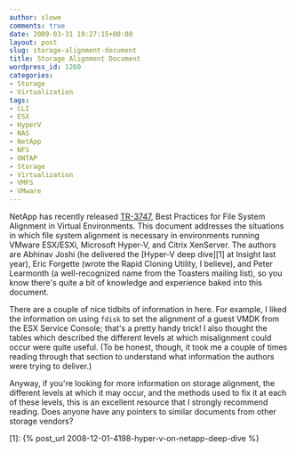 ```yaml
---
author: slowe
comments: true
date: 2009-03-31 19:27:15+00:00
layout: post
slug: storage-alignment-document
title: Storage Alignment Document
wordpress_id: 1260
categories:
- Storage
- Virtualization
tags:
- CLI
- ESX
- HyperV
- NAS
- NetApp
- NFS
- ONTAP
- Storage
- Virtualization
- VMFS
- VMware
---
```


NetApp has recently released [TR-3747](http://media.netapp.com/documents/tr-3747.pdf), Best Practices for File System Alignment in Virtual Environments. This document addresses the situations in which file system alignment is necessary in environments running VMware ESX/ESXi, Microsoft Hyper-V, and Citrix XenServer. The authors are Abhinav Joshi (he delivered the [Hyper-V deep dive][1] at Insight last year), Eric Forgette (wrote the Rapid Cloning Utility, I believe), and Peter Learmonth (a well-recognized name from the Toasters mailing list), so you know there's quite a bit of knowledge and experience baked into this document.

There are a couple of nice tidbits of information in here. For example, I liked the information on using `fdisk` to set the alignment of a guest VMDK from the ESX Service Console; that's a pretty handy trick! I also thought the tables which described the different levels at which misalignment could occur were quite useful. (To be honest, though, it took me a couple of times reading through that section to understand what information the authors were trying to deliver.)

Anyway, if you're looking for more information on storage alignment, the different levels at which it may occur, and the methods used to fix it at each of these levels, this is an excellent resource that I strongly recommend reading. Does anyone have any pointers to similar documents from other storage vendors?

[1]: {% post_url 2008-12-01-4198-hyper-v-on-netapp-deep-dive %}
